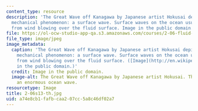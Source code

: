 ```yaml
---
content_type: resource
description: 'The Great Wave off Kanagawa by Japanese artist Hokusai depicts a fluid
  mechanical phenomenon: a surface wave. Surface waves on the ocean usually result
  from wind blowing over the fluid surface. Image in the public domain.'
file: https://ol-ocw-studio-app-qa.s3.amazonaws.com/courses/2-06-fluid-dynamics-spring-2013/a74e8cb1fafbcaa207cc5a8c46df02a7_2-06s13-th.jpg
file_type: image/jpeg
image_metadata:
  caption: 'The Great Wave off Kanagawa by Japanese artist Hokusai depicts a fluid
    mechanical phenomenon: a surface wave. Surface waves on the ocean usually result
    from wind blowing over the fluid surface. ([Image](http://en.wikipedia.org/wiki/File:Great_Wave_off_Kanagawa2.jpg)
    in the public domain.)'
  credit: Image in the public domain.
  image-alt: The Great Wave off Kanagawa by Japanese artist Hokusai. The print depicts
    an enormous ocean wave.
resourcetype: Image
title: 2-06s13-th.jpg
uid: a74e8cb1-fafb-caa2-07cc-5a8c46df02a7
---
```

